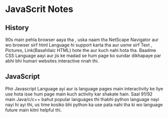 # JavaScrit Notes
## History 
90s main pehla browser aaya tha , uska naam tha NetScape Navigator aur wo browser sirf html Language hi support karta tha aur usme sirf Text , Pictures, Link(Basahilaic HTML) hote the aur kuch nahi hota tha.
Baadme CSS Language aayi aur jis ke madad se hum page ko sundar dikhapaye par abhi bhi humari websites interactive nnah thi.
## JavaScript
Phir Javascript Language ayi aur is language pages main interactivity ke liye use hota isse hum page main kuch activity kar shakate hain.
Saal 91/92 main Java/c/c++ bahut popular languages thi thabhi python language nayi nayi hi ayi thi, us time kosiko bhi python ka use pata nahi tha ki wo language future main kitni helpful thi.

